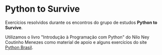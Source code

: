# Python to Survive

Exercícios resolvidos durante os encontros do grupo de estudos <b>Python to Survive</b>.

Utilizamos o livro "Introdução à Programação com Python" do Nilo Ney Coutinho Menezes como material de apoio e alguns exercícios do site [Python Brasil](https://wiki.python.org.br/ListaDeExercicios).
 
